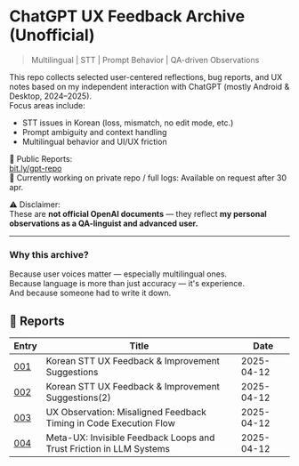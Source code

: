 # ChatGPT UX Feedback Archive (Unofficial)

> Multilingual | STT | Prompt Behavior | QA-driven Observations

This repo collects selected user-centered reflections, bug reports, and UX notes based on my independent interaction with ChatGPT (mostly Android & Desktop, 2024–2025).  
Focus areas include:
- STT issues in Korean (loss, mismatch, no edit mode, etc.)
- Prompt ambiguity and context handling
- Multilingual behavior and UI/UX friction

📁 Public Reports:  
[bit.ly/gpt-repo](https://bit.ly/gpt-repo)  
📁 Currently working on private repo / full logs: Available on request after 30 apr.

⚠️ Disclaimer:  
These are **not official OpenAI documents** — they reflect **my personal observations as a QA-linguist and advanced user.**

---

### Why this archive?
Because user voices matter — especially multilingual ones.  
Because language is more than just accuracy — it's experience.  
And because someone had to write it down.


## 📂 Reports

<!-- reviews-start -->
| Entry | Title | Date |
|-------|-------|------|
| [001](entry-001.md) | Korean STT UX Feedback & Improvement Suggestions | 2025-04-12 |
| [002](entry-002.md) | Korean STT UX Feedback & Improvement Suggestions(2) | 2025-04-12 |
| [003](entry-003.md) | UX Observation: Misaligned Feedback Timing in Code Execution Flow | 2025-04-12 |
| [004](entry-004.md) | Meta-UX: Invisible Feedback Loops and Trust Friction in LLM Systems | 2025-04-12 |


<!-- reviews-end -->

